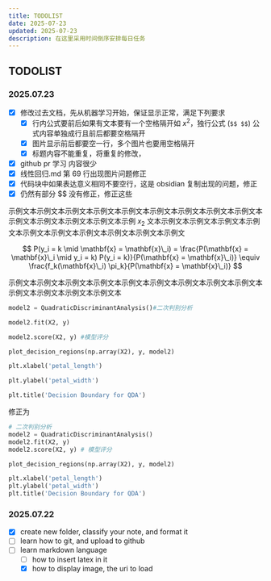 ```yaml
---
title: TODOLIST
date: 2025-07-23
updated: 2025-07-23
description: 在这里采用时间倒序安排每日任务
---
```


## TODOLIST

### 2025.07.23

- [x] 修改过去文档，先从机器学习开始，保证显示正常，满足下列要求
  - [x] 行内公式要前后如果有文本要有一个空格隔开如 $x^2$，独行公式 (`$$ $$`) 公式内容单独成行且前后都要空格隔开
  - [x] 图片显示前后都要空一行，多个图片也要用空格隔开
  - [x] 标题内容不能重复，将重复的修改，
- [x] github pr 学习 内容很少
- [x] 线性回归.md 第 69 行出现图片问题修正
- [x] 代码块中如果表达意义相同不要空行，这是 obsidian 复制出现的问题，修正
- [x] 仍然有部分 $$ 没有修正，修正这些

示例文本示例文本示例文本示例文本示例文本示例文本示例文本示例文本示例文本示例文本示例文本示例文本示例文本示例 $x_2$ 文本示例文本示例文本示例文本示例文本示例文本示例文本示例文本示例文本示例文本示例文

$$
P(y_i = k \mid \mathbf{x} = \mathbf{x}\_i) = \frac{P(\mathbf{x} = \mathbf{x}\_i \mid y_i = k) P(y_i = k)}{P(\mathbf{x} = \mathbf{x}\_i)} \equiv \frac{f_k(\mathbf{x}\_i) \pi_k}{P(\mathbf{x} = \mathbf{x}\_i)}
$$

示例文本示例文本示例文本示例文本示例文本示例文本示例文本示例文本示例文本示例文本示例文本示例文本示例文本

```python
model2 = QuadraticDiscriminantAnalysis()#二次判别分析

model2.fit(X2, y)

model2.score(X2, y) #模型评分

plot_decision_regions(np.array(X2), y, model2)

plt.xlabel('petal_length')

plt.ylabel('petal_width')

plt.title('Decision Boundary for QDA')
```

修正为

```python
# 二次判别分析
model2 = QuadraticDiscriminantAnalysis()
model2.fit(X2, y)
model2.score(X2, y) # 模型评分

plot_decision_regions(np.array(X2), y, model2)

plt.xlabel('petal_length')
plt.ylabel('petal_width')
plt.title('Decision Boundary for QDA')
```

### 2025.07.22

- [x] create new folder, classify your note, and format it
- [ ] learn how to git, and upload to github
- [ ] learn markdown language
  - [ ] how to insert latex in it
  - [x] how to display image, the uri to load
